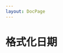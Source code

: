 ```yaml
---
layout: DocPage
---
```


# 格式化日期

<script setup>
  import { ref } from "vue"
  import MonacoEditor from "@/components/MonacoEditor/MonacoEditor.vue";
  import data from './format-date.ts?raw'
  const line = data.split('\n').length + 1

  const code = ref(data)
</script> 

<MonacoEditor class="mt8 text-lg" :style="{ height: line + 'em' }" v-model="code" lang="typescript" />

<!-- 960px
1440px -->